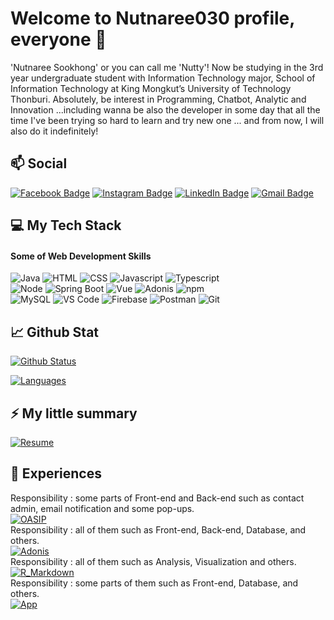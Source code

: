 # Welcome to Nutnaree030 profile, everyone 👋

'Nutnaree Sookhong' or you can call me 'Nutty'! Now be studying in the 3rd year undergraduate student with Information Technology major, School of Information Technology at King Mongkut’s University of Technology Thonburi. Absolutely, be interest in Programming, Chatbot, Analytic and Innovation ...including  wanna be also the developer in some day that all the time I've been trying so hard to learn and try new one ... and from now, I will also do it indefinitely!

## 📫 Social
[![Facebook Badge](https://img.shields.io/badge/-Nutnaree_Sookhong-blue?style=flat&logo=Facebook&logoColor=white&link=https://www.facebook.com/nutnaree.sookhong)](https://www.facebook.com/nutnaree.sookhong)
[![Instagram Badge](https://img.shields.io/badge/-nuttynut16-white?style=flat&logo=Instagram&logoColor=red&link=https://www.instagram.com/nuttynut16/?igshid=YmJhNjkzNzY%3D)](https://www.instagram.com/nuttynut16/?igshid=YmJhNjkzNzY%3D)
[![LinkedIn Badge](https://img.shields.io/badge/-Nutnaree_Sookhong-navy?style=flat&logo=LinkedIn&logoColor=white&link=https://www.linkedin.com/in/nutnaree-sookhong-33021822b/)](https://www.linkedin.com/in/nutnaree-sookhong-33021822b/)
[![Gmail Badge](https://img.shields.io/badge/-Nutnaree_S.-white?style=flat&logo=Gmail&link=https://mail.google.com/mail/u/0/#inbox?compose=VpCqJRzzwkHXPXDThmJzLhPsrFwkslMcDXpKZtPdhxxKqLQLdldNhlWwnqxwcLkGvldTpqv)](https://mail.google.com/mail/u/0/#inbox?compose=VpCqJRzzwkHXPXDThmJzLhPsrFwkslMcDXpKZtPdhxxKqLQLdldNhlWwnqxwcLkGvldTpqv)

## 💻 My Tech Stack

#### Some of Web Development Skills
![Java](https://img.shields.io/badge/JAVA-CB3837?style=for-the-badge)
![HTML](https://img.shields.io/badge/HTML5-E34F26?style=for-the-badge&logo=html5&logoColor=white)
![CSS](https://img.shields.io/badge/CSS3-orange?style=for-the-badge&logo=css3&logoColor=white)
![Javascript](https://img.shields.io/badge/JavaScript-323330?style=for-the-badge&logo=javascript&logoColor=F7DF1E)
![Typescript](https://img.shields.io/badge/TypeScript-FFF?style=for-the-badge&logo=typescript&logoColor=blue)
<br/>
![Node](https://img.shields.io/badge/Node.js-339933?style=for-the-badge&logo=nodedotjs&logoColor=white)
![Spring Boot](https://img.shields.io/badge/Spring_Boot-white?style=for-the-badge&logo=spring%20boot&logoColor=green)
![Vue](https://img.shields.io/badge/Vue.js-green?style=for-the-badge&logo=vuedotjs&logoColor=white)
![Adonis](https://img.shields.io/badge/Adonisjs-purple?style=for-the-badge&logo=adonisjs&logoColor=white)
![npm](https://img.shields.io/badge/npm-CB3837?style=for-the-badge&logo=npm&logoColor=white)
<br/>
![MySQL](https://img.shields.io/badge/MySQL-white?style=for-the-badge&logo=mysql&logoColor=blue)
![VS Code](https://img.shields.io/badge/Visual_Studio_Code-0078D4?style=for-the-badge&logo=visual%20studio%20code&logoColor=white)
![Firebase](https://img.shields.io/badge/firebase-ffca28?style=for-the-badge&logo=firebase&logoColor=black)
![Postman](https://img.shields.io/badge/Postman-FF6C37?style=for-the-badge&logo=Postman&logoColor=white)
![Git](https://img.shields.io/badge/Git-black?style=for-the-badge&logo=git&logoColor=white)

## 📈 Github Stat

[![Github Status](https://github-readme-stats.vercel.app/api?username=Nutnaree030&count_private=true&theme=onedark&show_icons=true)](https://github.com/Nutnaree030)

[![Languages](https://github-readme-stats.vercel.app/api/top-langs/?username=Nutnaree030&layout=compact&langs_count=10&hide_border=true&custom_title=Languages&bg_color=f5f5f5)](https://github.com/Nutnaree030)

## ⚡ My little summary
[![Resume](https://img.shields.io/badge/resume-blue?style=for-the-badge)](https://drive.google.com/file/d/1HW5Uf-Z_TzRM4tB3q11cXPYflFUyGp5A/view?usp=sharing)

## 🌱 Experiences
Responsibility : some parts of Front-end and Back-end such as contact admin, email notification and some pop-ups.<br/>
[![OASIP](https://img.shields.io/badge/oasip:_integrated_project-teal?style=for-the-badge)](https://intproj21.sit.kmutt.ac.th/ssi5/)<br/>
Responsibility : all of them such as Front-end, Back-end, Database, and others.<br/>
[![Adonis](https://img.shields.io/badge/todoposts-pink?style=for-the-badge)](https://github.com/Nutnaree030/todoposts)<br/>
Responsibility : all of them such as Analysis, Visualization and others.<br/>
[![R_Markdown](https://img.shields.io/badge/my_r_workshop_example-yellow?style=for-the-badge)](https://nutnaree030.github.io/int214-workshop/)<br/>
Responsibility : some parts of them such as Front-end, Database, and others.<br/>
[![App](https://img.shields.io/badge/home_buddy-violet?style=for-the-badge)](https://github.com/kannika2545/HomeBuddy)<br/>

<!--
**Nutnaree030/Nutnaree030** is a ✨ _special_ ✨ repository because its `README.md` (this file) appears on your GitHub profile.

Here are some ideas to get you started:

- 🔭 I’m currently working on ...
- 🌱 I’m currently learning ...
- 👯 I’m looking to collaborate on ...
- 🤔 I’m looking for help with ...
- 💬 Ask me about ...
- 📫 How to reach me: ...
- 😄 Pronouns: ...
- ⚡ Fun fact: ...
-->

